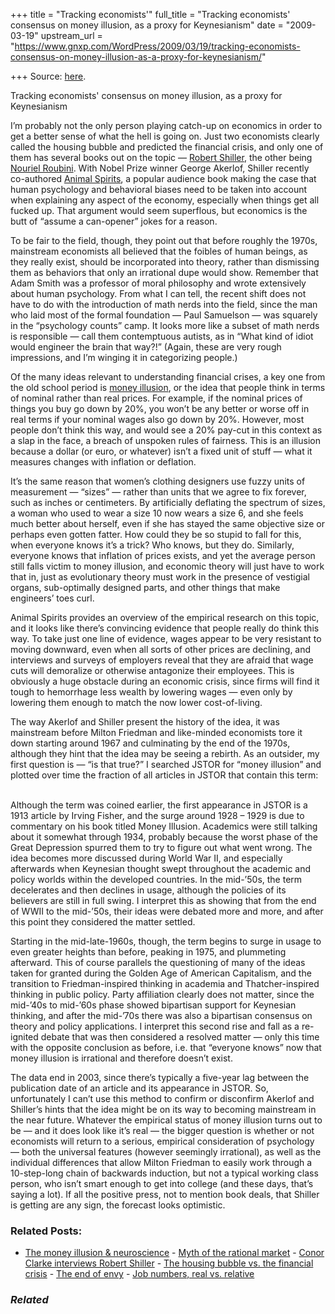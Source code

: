 +++
title = "Tracking economists'"
full_title = "Tracking economists' consensus on money illusion, as a proxy for Keynesianism"
date = "2009-03-19"
upstream_url = "https://www.gnxp.com/WordPress/2009/03/19/tracking-economists-consensus-on-money-illusion-as-a-proxy-for-keynesianism/"

+++
Source: [here](https://www.gnxp.com/WordPress/2009/03/19/tracking-economists-consensus-on-money-illusion-as-a-proxy-for-keynesianism/).

Tracking economists' consensus on money illusion, as a proxy for Keynesianism

I’m probably not the only person playing catch-up on economics in order to get a better sense of what the hell is going on. Just two economists clearly called the housing bubble and predicted the financial crisis, and only one of them has several books out on the topic — [Robert Shiller](http://www.econ.yale.edu/%7Eshiller/), the other being [Nouriel Roubini](http://www.rgemonitor.com/blog/roubini/). With Nobel Prize winner George Akerlof, Shiller recently co-authored [Animal Spirits](https://www.amazon.com/Animal-Spirits-Psychology-Economy-Capitalism/dp/0691142335/), a popular audience book making the case that human psychology and behavioral biases need to be taken into account when explaining any aspect of the economy, especially when things get all fucked up. That argument would seem superflous, but economics is the butt of “assume a can-opener” jokes for a reason.

To be fair to the field, though, they point out that before roughly the 1970s, mainstream economists all believed that the foibles of human beings, as they really exist, should be incorporated into theory, rather than dismissing them as behaviors that only an irrational dupe would show. Remember that Adam Smith was a professor of moral philosophy and wrote extensively about human psychology. From what I can tell, the recent shift does not have to do with the introduction of math nerds into the field, since the man who laid most of the formal foundation — Paul Samuelson — was squarely in the “psychology counts” camp. It looks more like a subset of math nerds is responsible — call them contemptuous autists, as in “What kind of idiot would engineer the brain that way?!” (Again, these are very rough impressions, and I’m winging it in categorizing people.)

Of the many ideas relevant to understanding financial crises, a key one from the old school period is [money illusion](http://www.sciencedaily.com/releases/2007/08/070823141025.htm), or the idea that people think in terms of nominal rather than real prices. For example, if the nominal prices of things you buy go down by 20%, you won’t be any better or worse off in real terms if your nominal wages also go down by 20%. However, most people don’t think this way, and would see a 20% pay-cut in this context as a slap in the face, a breach of unspoken rules of fairness. This is an illusion because a dollar (or euro, or whatever) isn’t a fixed unit of stuff — what it measures changes with inflation or deflation.

It’s the same reason that women’s clothing designers use fuzzy units of measurement — “sizes” — rather than units that we agree to fix forever, such as inches or centimeters. By artificially deflating the spectrum of sizes, a woman who used to wear a size 10 now wears a size 6, and she feels much better about herself, even if she has stayed the same objective size or perhaps even gotten fatter. How could they be so stupid to fall for this, when everyone knows it’s a trick? Who knows, but they do. Similarly, everyone knows that inflation of prices exists, and yet the average person still falls victim to money illusion, and economic theory will just have to work that in, just as evolutionary theory must work in the presence of vestigial organs, sub-optimally designed parts, and other things that make engineers’ toes curl.

Animal Spirits provides an overview of the empirical research on this topic, and it looks like there’s convincing evidence that people really do think this way. To take just one line of evidence, wages appear to be very resistant to moving downward, even when all sorts of other prices are declining, and interviews and surveys of employers reveal that they are afraid that wage cuts will demoralize or otherwise antagonize their employees. This is obviously a huge obstacle during an economic crisis, since firms will find it tough to hemorrhage less wealth by lowering wages — even only by lowering them enough to match the now lower cost-of-living.

The way Akerlof and Shiller present the history of the idea, it was mainstream before Milton Friedman and like-minded economists tore it down starting around 1967 and culminating by the end of the 1970s, although they hint that the idea may be seeing a rebirth. As an outsider, my first question is — “is that true?” I searched JSTOR for “money illusion” and plotted over time the fraction of all articles in JSTOR that contain this term:

[](http://farm4.static.flickr.com/3560/3368845976_1873ccca63.jpg?v=0)  
Although the term was coined earlier, the first appearance in JSTOR is a 1913 article by Irving Fisher, and the surge around 1928 – 1929 is due to commentary on his book titled Money Illusion. Academics were still talking about it somewhat through 1934, probably because the worst phase of the Great Depression spurred them to try to figure out what went wrong. The idea becomes more discussed during World War II, and especially afterwards when Keynesian thought swept throughout the academic and policy worlds within the developed countries. In the mid-’50s, the term decelerates and then declines in usage, although the policies of its believers are still in full swing. I interpret this as showing that from the end of WWII to the mid-’50s, their ideas were debated more and more, and after this point they considered the matter settled.

Starting in the mid-late-1960s, though, the term begins to surge in usage to even greater heights than before, peaking in 1975, and plummeting afterward. This of course parallels the questioning of many of the ideas taken for granted during the Golden Age of American Capitalism, and the transition to Friedman-inspired thinking in academia and Thatcher-inspired thinking in public policy. Party affiliation clearly does not matter, since the mid-’40s to mid-’60s phase showed bipartisan support for Keynesian thinking, and after the mid-’70s there was also a bipartisan consensus on theory and policy applications. I interpret this second rise and fall as a re-ignited debate that was then considered a resolved matter — only this time with the opposite conclusion as before, i.e. that “everyone knows” now that money illusion is irrational and therefore doesn’t exist.

The data end in 2003, since there’s typically a five-year lag between the publication date of an article and its appearance in JSTOR. So, unfortunately I can’t use this method to confirm or disconfirm Akerlof and Shiller’s hints that the idea might be on its way to becoming mainstream in the near future. Whatever the empirical status of money illusion turns out to be — and it does look like it’s real — the bigger question is whether or not economists will return to a serious, empirical consideration of psychology — both the universal features (however seemingly irrational), as well as the individual differences that allow Milton Friedman to easily work through a 10-step-long chain of backwards induction, but not a typical working class person, who isn’t smart enough to get into college (and these days, that’s saying a lot). If all the positive press, not to mention book deals, that Shiller is getting are any sign, the forecast looks optimistic.

### Related Posts:

- [The money illusion &
  neuroscience](https://www.gnxp.com/WordPress/2009/04/04/the-money-illusion-neuroscience/) - [Myth of the rational
  market](https://www.gnxp.com/WordPress/2009/02/08/myth-of-the-rational-market/) - [Conor Clarke interviews Robert
  Shiller](https://www.gnxp.com/WordPress/2009/02/20/conor-clarke-interviews-robert-shiller/) - [The housing bubble vs. the financial
  crisis](https://www.gnxp.com/WordPress/2011/05/28/the-housing-bubble-vs-the-financial-crisis/) - [The end of
  envy](https://www.gnxp.com/WordPress/2009/02/02/the-end-of-envy/) - [Job numbers, real vs.
  relative](https://www.gnxp.com/WordPress/2009/02/09/job-numbers-real-vs-relative/)

### *Related*

[](https://www.addtoany.com/add_to/facebook?linkurl=https%3A%2F%2Fwww.gnxp.com%2FWordPress%2F2009%2F03%2F19%2Ftracking-economists-consensus-on-money-illusion-as-a-proxy-for-keynesianism%2F&linkname=Tracking%20economists%27%20consensus%20on%20money%20illusion%2C%20as%20a%20proxy%20for%20Keynesianism "Facebook")[](https://www.addtoany.com/add_to/twitter?linkurl=https%3A%2F%2Fwww.gnxp.com%2FWordPress%2F2009%2F03%2F19%2Ftracking-economists-consensus-on-money-illusion-as-a-proxy-for-keynesianism%2F&linkname=Tracking%20economists%27%20consensus%20on%20money%20illusion%2C%20as%20a%20proxy%20for%20Keynesianism "Twitter")[](https://www.addtoany.com/add_to/email?linkurl=https%3A%2F%2Fwww.gnxp.com%2FWordPress%2F2009%2F03%2F19%2Ftracking-economists-consensus-on-money-illusion-as-a-proxy-for-keynesianism%2F&linkname=Tracking%20economists%27%20consensus%20on%20money%20illusion%2C%20as%20a%20proxy%20for%20Keynesianism "Email")[](https://www.addtoany.com/share)
